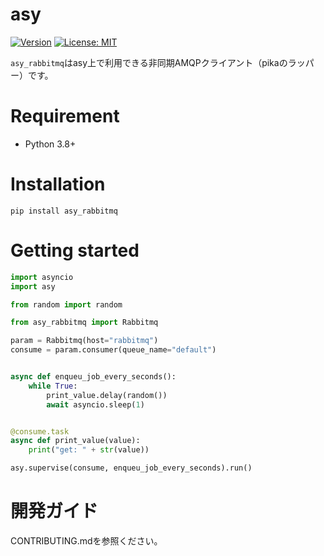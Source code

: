 # asy
[![Version](https://img.shields.io/pypi/v/asy)](https://pypi.org/project/asy)
[![License: MIT](https://img.shields.io/badge/license-MIT-yellow.svg)](https://opensource.org/licenses/MIT)

`asy_rabbitmq`はasy上で利用できる非同期AMQPクライアント（pikaのラッパー）です。


# Requirement

- Python 3.8+

# Installation

``` shell
pip install asy_rabbitmq
```

# Getting started
``` Python
import asyncio
import asy

from random import random

from asy_rabbitmq import Rabbitmq

param = Rabbitmq(host="rabbitmq")
consume = param.consumer(queue_name="default")


async def enqueu_job_every_seconds():
    while True:
        print_value.delay(random())
        await asyncio.sleep(1)


@consume.task
async def print_value(value):
    print("get: " + str(value))

asy.supervise(consume, enqueu_job_every_seconds).run()
```

# 開発ガイド
CONTRIBUTING.mdを参照ください。


